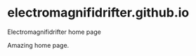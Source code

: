 # electromagnifidrifter.github.io
Electromagnifidrifter home page

Amazing home page. 

















